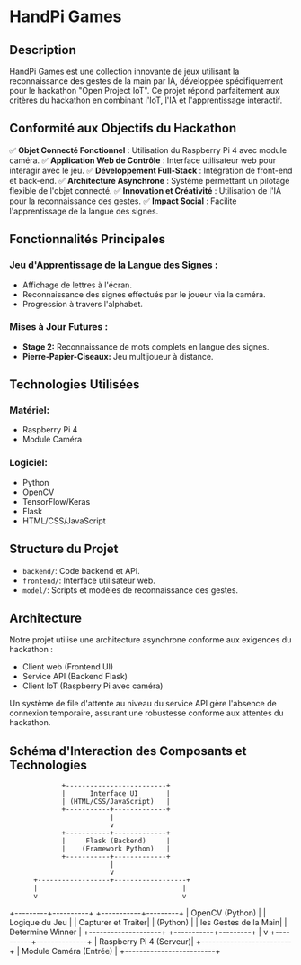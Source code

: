 # HandPi Games

## Description

HandPi Games est une collection innovante de jeux utilisant la reconnaissance des gestes de la main par IA, développée spécifiquement pour le hackathon "Open Project IoT". Ce projet répond parfaitement aux critères du hackathon en combinant l'IoT, l'IA et l'apprentissage interactif.

## Conformité aux Objectifs du Hackathon

✅ **Objet Connecté Fonctionnel** : Utilisation du Raspberry Pi 4 avec module caméra.
✅ **Application Web de Contrôle** : Interface utilisateur web pour interagir avec le jeu.
✅ **Développement Full-Stack** : Intégration de front-end et back-end.
✅ **Architecture Asynchrone** : Système permettant un pilotage flexible de l'objet connecté.
✅ **Innovation et Créativité** : Utilisation de l'IA pour la reconnaissance des gestes.
✅ **Impact Social** : Facilite l'apprentissage de la langue des signes.

## Fonctionnalités Principales

### Jeu d'Apprentissage de la Langue des Signes :
- Affichage de lettres à l'écran.
- Reconnaissance des signes effectués par le joueur via la caméra.
- Progression à travers l'alphabet.

### Mises à Jour Futures :
- **Stage 2:** Reconnaissance de mots complets en langue des signes.
- **Pierre-Papier-Ciseaux:** Jeu multijoueur à distance.

## Technologies Utilisées

### Matériel:
- Raspberry Pi 4
- Module Caméra

### Logiciel:
- Python
- OpenCV
- TensorFlow/Keras
- Flask
- HTML/CSS/JavaScript

## Structure du Projet

- `backend/`: Code backend et API.
- `frontend/`: Interface utilisateur web.
- `model/`: Scripts et modèles de reconnaissance des gestes.

## Architecture

Notre projet utilise une architecture asynchrone conforme aux exigences du hackathon :
- Client web (Frontend UI)
- Service API (Backend Flask)
- Client IoT (Raspberry Pi avec caméra)

Un système de file d'attente au niveau du service API gère l'absence de connexion temporaire, assurant une robustesse conforme aux attentes du hackathon.

## Schéma d'Interaction des Composants et Technologies

                 +-------------------------+
                 |      Interface UI       |
                 | (HTML/CSS/JavaScript)   |
                 +-----------+-------------+
                             |
                             v
                 +-----------+-------------+
                 |     Flask (Backend)     |
                 |    (Framework Python)   |
                 +-----------+-------------+
                             |
                             v
          +------------------+------------------+
          |                                    |
          v                                    v
+---------+----------+             +-----------+---------+
|  OpenCV (Python)   |             | Logique du Jeu      |
| Capturer et Traiter|             | (Python)            |
| les Gestes de la Main|           | Determine Winner    |
+--------------------+             +-----------+---------+
                                             |
                                             v
                                  +----------+--------------+
                                  | Raspberry Pi 4 (Serveur)|
                                  +-------------------------+
                                  | Module Caméra (Entrée)  |
                                  +-------------------------+


                                  
